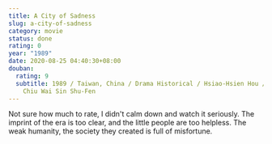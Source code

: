 ```yaml
---
title: A City of Sadness
slug: a-city-of-sadness
category: movie
status: done
rating: 0
year: "1989"
date: 2020-08-25 04:40:30+08:00
douban:
  rating: 9
  subtitle: 1989 / Taiwan, China / Drama Historical / Hsiao-Hsien Hou / Tony Leung
    Chiu Wai Sin Shu-Fen
---
```


Not sure how much to rate, I didn't calm down and watch it seriously. The imprint of the era is too clear, and the little people are too helpless. The weak humanity, the society they created is full of misfortune.
